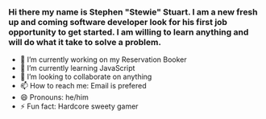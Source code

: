 ### Hi there my name is Stephen "Stewie" Stuart. I am a new fresh up and coming software developer look for his first job opportunity to get started. I am willing to learn anything and will do what it take to solve a problem. 

- 🔭 I’m currently working on my Reservation Booker
- 🌱 I’m currently learning JavaScript
- 👯 I’m looking to collaborate on anything
- 📫 How to reach me: Email is prefered
- 😄 Pronouns: he/him
- ⚡ Fun fact: Hardcore sweety gamer

